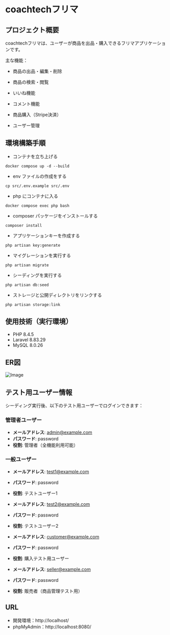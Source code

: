 # coachtechフリマ

## プロジェクト概要
coachtechフリマは、ユーザーが商品を出品・購入できるフリマアプリケーションです。

主な機能：

- 商品の出品・編集・削除

- 商品の検索・閲覧

- いいね機能

- コメント機能

- 商品購入（Stripe決済）

- ユーザー管理

## 環境構築手順

-   コンテナを立ち上げる

```
docker compose up -d --build
```

-   env ファイルの作成をする

```
cp src/.env.example src/.env
```

-   php にコンテナに入る

```
docker compose exec php bash
```

-   composer パッケージをインストールする

```
composer install
```

-   アプリケーションキーを作成する

```
php artisan key:generate
```

-   マイグレーションを実行する

```
php artisan migrate
```

-   シーディングを実行する

```
php artisan db:seed
```

-   ストレージと公開ディレクトリをリンクする

```
php artisan storage:link
```


## 使用技術（実行環境）
-   PHP 8.4.5
-   Laravel 8.83.29
-   MySQL 8.0.26


## ER図
![Image](https://github.com/user-attachments/assets/b195e14b-a9be-4302-b91a-708f7ef1995b)

## テスト用ユーザー情報

シーディング実行後、以下のテスト用ユーザーでログインできます：

### 管理者ユーザー
- **メールアドレス**: admin@example.com
- **パスワード**: password
- **役割**: 管理者（全機能利用可能）

### 一般ユーザー
- **メールアドレス**: test1@example.com
- **パスワード**: password
- **役割**: テストユーザー1

- **メールアドレス**: test2@example.com
- **パスワード**: password
- **役割**: テストユーザー2

- **メールアドレス**: customer@example.com
- **パスワード**: password
- **役割**: 購入テスト用ユーザー

- **メールアドレス**: seller@example.com
- **パスワード**: password
- **役割**: 販売者（商品管理テスト用）

## URL

-   開発環境：http://localhost/
-   phpMyAdmin：http://localhost:8080/